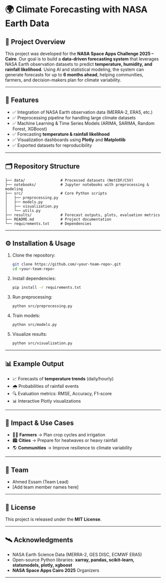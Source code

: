 # 🌍 Climate Forecasting with NASA Earth Data

## 📌 Project Overview

This project was developed for the **NASA Space Apps Challenge 2025 – Cairo**.
Our goal is to build a **data-driven forecasting system** that leverages NASA Earth observation datasets to predict **temperature, humidity, and rainfall likelihood**. Using AI and statistical modeling, the system can generate forecasts for up to **6 months ahead**, helping communities, farmers, and decision-makers plan for climate variability.

---

## 🚀 Features

* ✅ Integration of NASA Earth observation data (MERRA-2, ERA5, etc.)
* ✅ Preprocessing pipeline for handling large climate datasets
* ✅ Machine Learning & Time Series Models (ARIMA, SARIMA, Random Forest, XGBoost)
* ✅ Forecasting **temperature & rainfall likelihood**
* ✅ Visualization dashboards using **Plotly** and **Matplotlib**
* ✅ Exported datasets for reproducibility

---

## 🗂️ Repository Structure

```
├── data/                # Processed datasets (NetCDF/CSV)
├── notebooks/           # Jupyter notebooks with preprocessing & modeling
├── src/                 # Core Python scripts
│   ├── preprocessing.py
│   ├── models.py
│   ├── visualization.py
│   └── utils.py
├── results/             # Forecast outputs, plots, evaluation metrics
├── README.md            # Project documentation
└── requirements.txt     # Dependencies
```

---

## ⚙️ Installation & Usage

1. Clone the repository:

   ```bash
   git clone https://github.com/<your-team-repo>.git
   cd <your-team-repo>
   ```
2. Install dependencies:

   ```bash
   pip install -r requirements.txt
   ```
3. Run preprocessing:

   ```bash
   python src/preprocessing.py
   ```
4. Train models:

   ```bash
   python src/models.py
   ```
5. Visualize results:

   ```bash
   python src/visualization.py
   ```

---

## 📊 Example Output

* 📈 Forecasts of **temperature trends** (daily/hourly)
* 🌧️ Probabilities of rainfall events
* 🔍 Evaluation metrics: RMSE, Accuracy, F1-score
* 📊 Interactive Plotly visualizations

---

## 🎯 Impact & Use Cases

* 👨‍🌾 **Farmers** → Plan crop cycles and irrigation
* 🏙️ **Cities** → Prepare for heatwaves or heavy rainfall
* 🌎 **Communities** → Improve resilience to climate variability

---

## 👥 Team

* Ahmed Essam (Team Lead)
* [Add team member names here]

---

## 📜 License

This project is released under the **MIT License**.

---

## 🛰️ Acknowledgments

* NASA Earth Science Data (MERRA-2, GES DISC, ECMWF ERA5)
* Open-source Python libraries: **xarray, pandas, scikit-learn, statsmodels, plotly, xgboost**
* **NASA Space Apps Cairo 2025** Organizers

---
